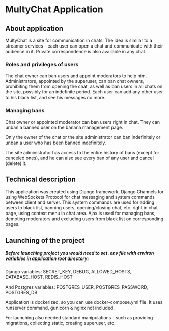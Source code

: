 # MultyChat Application

## About application
MultyChat is a site for communication in chats. The idea is similar to a streamer services - each user can open a chat
and communicate with their audience in it. Private correspondence is also available in any chat.

### Roles and privileges of users
The chat owner can ban users and appoint moderators to help him. Administrators, appointed by the superuser, can ban
chat owners, prohibiting them from opening the chat, as well as ban users in all chats on the site,
possibly for an indefinite period. Each user can add any other user to his black list, and see his messages no more.

### Managing bans
Chat owner or appointed moderator can ban users right in chat. They can unban a banned user on the banana management
page.

Only the owner of the chat or the site administrator can ban indefinitely or unban a user who has been banned 
indefinitely.

The site administrator has access to the entire history of bans (except for canceled ones), and he can also see every
ban of any user and cancel (delete) it.

## Technical description
This application was created using Django framework, Django Channels for using WebSockets Protocol for chat messaging
and system commands between client and server. This system commands are used for adding users to black list, 
banning users, opening/closing chat, etc. right in chat page, using context menu in chat area. 
Ajax is used for managing bans, demoting moderators and excluding users from black list on corresponding pages.

## Launching of the project

##### Before launching project you would need to set .env file with environ variables in application root directory:
Django variables: SECRET_KEY, DEBUG, ALLOWED_HOSTS, DATABASE_HOST, REDIS_HOST

And Postgres variables: POSTGRES_USER, POSTGRES_PASSWORD, POSTGRES_DB

Application is dockerized, so you can use docker-compose.yml file.
It uses runserver command, gunicorn & nginx not included.

For launching also needed standard manipulations - such as providing migrations, collecting static,
creating superuser, etc.